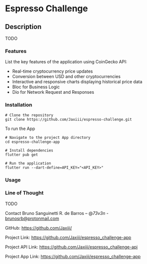 # Espresso Challenge

## Description
TODO

### Features
List the key features of the application using CoinGecko API:

- Real-time cryptocurrency price updates
- Conversion between USD and other cryptocurrencies
- Interactive and responsive charts displaying historical price data
- Bloc for Business Logic
- Dio for Network Request and Responses

### Installation

```
# Clone the repository
git clone https://github.com/Jaxiii/espresso-challenge.git
```

To run the App

```
# Navigate to the project App directory
cd espresso-challenge-app
```

```
# Install dependencies
flutter pub get
```

```
# Run the application
flutter run --dart-define=API_KEY="<API_KEY>"
```

### Usage

### Line of Thought
TODO

Contact
Bruno Sanguinetti R. de Barros – @_73v3n_ - brunosrb@protonmail.com

GitHub: https://github.com/Jaxiii/

Project Link: https://github.com/Jaxiii/espresso_challenge-app

Project API Link: https://github.com/Jaxiii/espresso_challenge-api

Project App Link: https://github.com/Jaxiii/espresso_challenge-app
